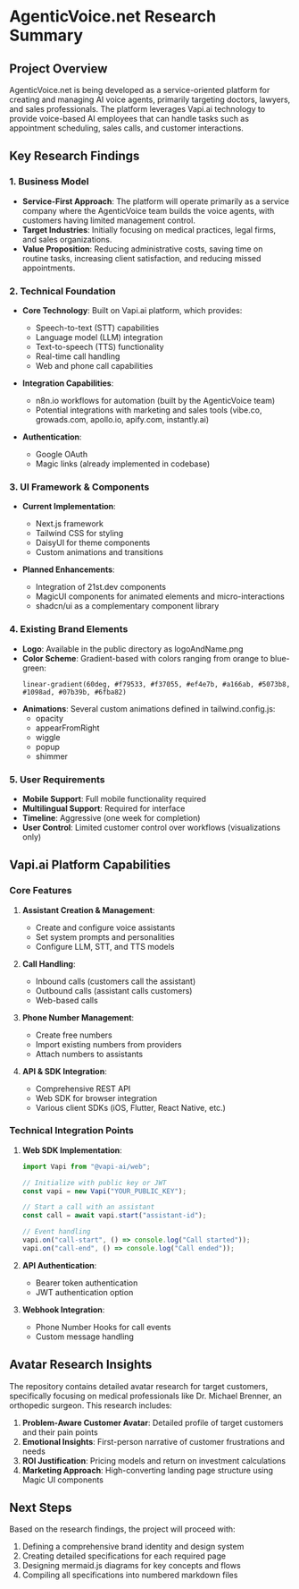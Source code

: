 # AgenticVoice.net Research Summary

## Project Overview

AgenticVoice.net is being developed as a service-oriented platform for creating and managing AI voice agents, primarily targeting doctors, lawyers, and sales professionals. The platform leverages Vapi.ai technology to provide voice-based AI employees that can handle tasks such as appointment scheduling, sales calls, and customer interactions.

## Key Research Findings

### 1. Business Model

- **Service-First Approach**: The platform will operate primarily as a service company where the AgenticVoice team builds the voice agents, with customers having limited management control.
- **Target Industries**: Initially focusing on medical practices, legal firms, and sales organizations.
- **Value Proposition**: Reducing administrative costs, saving time on routine tasks, increasing client satisfaction, and reducing missed appointments.

### 2. Technical Foundation

- **Core Technology**: Built on Vapi.ai platform, which provides:
  - Speech-to-text (STT) capabilities
  - Language model (LLM) integration
  - Text-to-speech (TTS) functionality
  - Real-time call handling
  - Web and phone call capabilities

- **Integration Capabilities**: 
  - n8n.io workflows for automation (built by the AgenticVoice team)
  - Potential integrations with marketing and sales tools (vibe.co, growads.com, apollo.io, apify.com, instantly.ai)

- **Authentication**: 
  - Google OAuth
  - Magic links (already implemented in codebase)

### 3. UI Framework & Components

- **Current Implementation**:
  - Next.js framework
  - Tailwind CSS for styling
  - DaisyUI for theme components
  - Custom animations and transitions

- **Planned Enhancements**:
  - Integration of 21st.dev components
  - MagicUI components for animated elements and micro-interactions
  - shadcn/ui as a complementary component library

### 4. Existing Brand Elements

- **Logo**: Available in the public directory as logoAndName.png
- **Color Scheme**: Gradient-based with colors ranging from orange to blue-green:
  ```
  linear-gradient(60deg, #f79533, #f37055, #ef4e7b, #a166ab, #5073b8, #1098ad, #07b39b, #6fba82)
  ```
- **Animations**: Several custom animations defined in tailwind.config.js:
  - opacity
  - appearFromRight
  - wiggle
  - popup
  - shimmer

### 5. User Requirements

- **Mobile Support**: Full mobile functionality required
- **Multilingual Support**: Required for interface
- **Timeline**: Aggressive (one week for completion)
- **User Control**: Limited customer control over workflows (visualizations only)

## Vapi.ai Platform Capabilities

### Core Features

1. **Assistant Creation & Management**:
   - Create and configure voice assistants
   - Set system prompts and personalities
   - Configure LLM, STT, and TTS models

2. **Call Handling**:
   - Inbound calls (customers call the assistant)
   - Outbound calls (assistant calls customers)
   - Web-based calls

3. **Phone Number Management**:
   - Create free numbers
   - Import existing numbers from providers
   - Attach numbers to assistants

4. **API & SDK Integration**:
   - Comprehensive REST API
   - Web SDK for browser integration
   - Various client SDKs (iOS, Flutter, React Native, etc.)

### Technical Integration Points

1. **Web SDK Implementation**:
   ```javascript
   import Vapi from "@vapi-ai/web";
   
   // Initialize with public key or JWT
   const vapi = new Vapi("YOUR_PUBLIC_KEY");
   
   // Start a call with an assistant
   const call = await vapi.start("assistant-id");
   
   // Event handling
   vapi.on("call-start", () => console.log("Call started"));
   vapi.on("call-end", () => console.log("Call ended"));
   ```

2. **API Authentication**:
   - Bearer token authentication
   - JWT authentication option

3. **Webhook Integration**:
   - Phone Number Hooks for call events
   - Custom message handling

## Avatar Research Insights

The repository contains detailed avatar research for target customers, specifically focusing on medical professionals like Dr. Michael Brenner, an orthopedic surgeon. This research includes:

1. **Problem-Aware Customer Avatar**: Detailed profile of target customers and their pain points
2. **Emotional Insights**: First-person narrative of customer frustrations and needs
3. **ROI Justification**: Pricing models and return on investment calculations
4. **Marketing Approach**: High-converting landing page structure using Magic UI components

## Next Steps

Based on the research findings, the project will proceed with:

1. Defining a comprehensive brand identity and design system
2. Creating detailed specifications for each required page
3. Designing mermaid.js diagrams for key concepts and flows
4. Compiling all specifications into numbered markdown files
